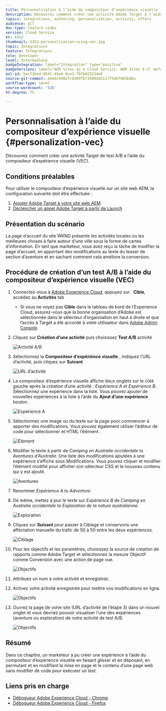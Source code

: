 ```yaml
---
title: Personnalisation à l’aide du compositeur d’expérience visuelle
description: Découvrez comment créer une activité Adobe Target à l’aide du compositeur d’expérience visuelle.
topics: integrations, authoring, personalization, activity, offers
audience: all
doc-type: feature video
version: Cloud Service
kt: 6352
thumbnail: 6352-personalization-using-vec.jpg
topic: Integrations
feature: Integrations
role: Developer
level: Intermediate
badgeIntegration: label="Intégration" type="positive"
badgeVersions: label="AEM Sites as a Cloud Service, AEM Sites 6.5" before-title="false"
exl-id: becf2bed-0541-45e8-9ce2-f9fb023234e0
source-git-commit: b044c9982fc9309fb73509dd3117f5467903bd6a
workflow-type: tm+mt
source-wordcount: '526'
ht-degree: 7%

---
```


# Personnalisation à l’aide du compositeur d’expérience visuelle {#personalization-vec}

Découvrez comment créer une activité Target de test A/B à l’aide du compositeur d’expérience visuelle (VEC).

## Conditions préalables

Pour utiliser le compositeur d’expérience visuelle sur un site web AEM, la configuration suivante doit être effectuée :

1. [Ajouter Adobe Target à votre site web AEM](./add-target-launch-extension.md)
1. [Déclencher un appel Adobe Target à partir de Launch](./load-and-fire-target.md)

## Présentation du scénario

La page d’accueil du site WKND présente les activités locales ou les meilleures choses à faire autour d’une ville sous la forme de cartes d’information. En tant que marketeur, vous avez reçu la tâche de modifier la page d’accueil, en apportant des modifications au texte du teaser de section d’aventure et en sachant comment cela améliore la conversion.

## Procédure de création d’un test A/B à l’aide du compositeur d’expérience visuelle (VEC)

1. Connectez-vous à [Adobe Experience Cloud](https://experience.adobe.com/), appuyez sur . __Cible__, accédez au __Activités__ tab

   + Si vous ne voyez pas __Cible__ dans le tableau de bord de l’Experience Cloud, assurez-vous que la bonne organisation d’Adobe est sélectionnée dans le sélecteur d’organisation en haut à droite et que l’accès à Target a été accordé à votre utilisateur dans [Adobe Admin Console](https://adminconsole.adobe.com/).

1. Cliquez sur **Création d’une activité** puis choisissez **Test A/B** activité

   ![Activité A/B](assets/ab-target-activity.png)

1. Sélectionnez la **Compositeur d’expérience visuelle** , indiquez l’URL d’activité, puis cliquez sur **Suivant**

   ![URL d’activité](assets/ab-test-url.png)

1. Le compositeur d’expérience visuelle affiche deux onglets sur le côté gauche après la création d’une activité : *Expérience A* et *Expérience B*. Sélectionnez une expérience dans la liste. Vous pouvez ajouter de nouvelles expériences à la liste à l’aide du **Ajout d’une expérience** bouton .

   ![Expérience A](assets/experience.png)

1. Sélectionnez une image ou du texte sur la page pour commencer à apporter des modifications. Vous pouvez également utiliser l’éditeur de code pour sélectionner et HTML l’élément .

   ![Élément](assets/select-element.png)

1. Modifier le texte à partir de *Camping en Australie occidentale* to *Aventures d&#39;Australie*. Une liste des modifications ajoutées à une expérience s’affiche sous Modifications. Vous pouvez cliquer et modifier l’élément modifié pour afficher son sélecteur CSS et le nouveau contenu qui y est ajouté.

   ![Aventures](assets/adventures.png)

1. Renommer *Expérience A* to *Adventure*
1. De même, mettez à jour le texte sur *Expérience B* de *Camping en Australie occidentale* to *Exploration de la nature australienne*.

   ![Exploration](assets/explore.png)

1. Cliquez sur **Suivant** pour passer à Ciblage et conservons une affectation manuelle du trafic de 50 à 50 entre les deux expériences.

   ![Ciblage](assets/targeting.png)

1. Pour les objectifs et les paramètres, choisissez la source de création de rapports comme Adobe Target et sélectionnez la mesure Objectif comme Conversion avec une action de page vue.

   ![Objectifs](assets/goals.png)

1. Attribuez un nom à votre activité et enregistrez.
1. Activez votre activité enregistrée pour mettre vos modifications en ligne.

   ![Objectifs](assets/activate.png)

1. Ouvrez la page de votre site (URL d’activité de l’étape 3) dans un nouvel onglet et vous devriez pouvoir visualiser l’une des expériences (aventure ou exploration) de notre activité de test A/B.

   ![Objectifs](assets/publish.png)

## Résumé

Dans ce chapitre, un marketeur a pu créer une expérience à l’aide du compositeur d’expérience visuelle en faisant glisser et en déposant, en permutant et en modifiant la mise en page et le contenu d’une page web sans modifier de code pour exécuter un test.

## Liens pris en charge

+ [Débogueur Adobe Experience Cloud - Chrome](https://chrome.google.com/webstore/detail/adobe-experience-cloud-de/ocdmogmohccmeicdhlhhgepeaijenapj)
+ [Débogueur Adobe Experience Cloud - Firefox](https://addons.mozilla.org/en-US/firefox/addon/adobe-experience-platform-dbg/)
